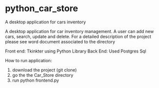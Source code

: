 # python_car_store
A desktop application for cars inventory 

A desktop application for car inventory management. A user can add new cars, search, update and delete. For a detailed description of the project please see word document
associated to the directory 

Front end: Tkinkter using Python Library 
Back End: Used Postgres Sql 

How to run application:
1. download the project (git clone)
2. go the the Car_Store directory
3. run python frontend.py 




